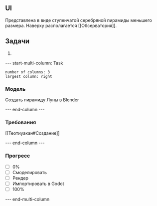 ## UI
Представлена в виде ступенчатой серебряной пирамиды меньшего размера. Наверху располагается [[Обсерватория]].

## Задачи

1. 
--- start-multi-column: Task
```column-settings  
number of columns: 3
largest column: right
```
### Модель
Создать пирамиду Луны в Blender

--- end-column ---

### Требования
[[Теотиуакан#Создание]]

--- end-column ---

### Прогресс
- [ ] 0%
- [ ] Смоделировать
- [ ] Рендер
- [ ] Импортировать в Godot
- [ ] 100%

--- end-multi-column